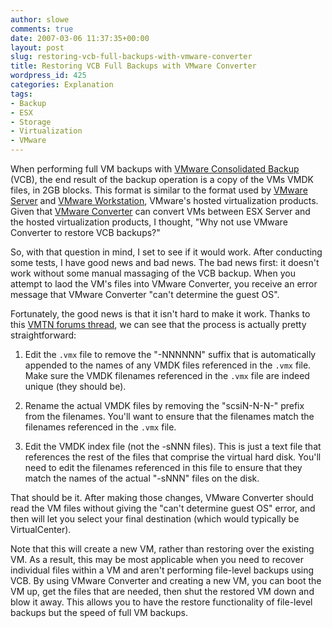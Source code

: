 ```yaml
---
author: slowe
comments: true
date: 2007-03-06 11:37:35+00:00
layout: post
slug: restoring-vcb-full-backups-with-vmware-converter
title: Restoring VCB Full Backups with VMware Converter
wordpress_id: 425
categories: Explanation
tags:
- Backup
- ESX
- Storage
- Virtualization
- VMware
---
```


When performing full VM backups with [VMware Consolidated Backup](http://www.vmware.com/products/vi/consolidated_backup.html) (VCB), the end result of the backup operation is a copy of the VMs VMDK files, in 2GB blocks. This format is similar to the format used by [VMware Server](http://www.vmware.com/products/server/) and [VMware Workstation](http://www.vmware.com/products/ws/), VMware's hosted virtualization products. Given that [VMware Converter](http://www.vmware.com/products/converter/) can convert VMs between ESX Server and the hosted virtualization products, I thought, "Why not use VMware Converter to restore VCB backups?"

So, with that question in mind, I set to see if it would work. After conducting some tests, I have good news and bad news. The bad news first: it doesn't work without some manual massaging of the VCB backup. When you attempt to laod the VM's files into VMware Converter, you receive an error message that VMware Converter "can't determine the guest OS".

Fortunately, the good news is that it isn't hard to make it work. Thanks to this [VMTN forums thread](http://www.vmware.com/community/message.jspa?messageID=588351), we can see that the process is actually pretty straightforward:

1. Edit the `.vmx` file to remove the "-NNNNNN" suffix that is automatically appended to the names of any VMDK files referenced in the `.vmx` file. Make sure the VMDK filenames referenced in the `.vmx` file are indeed unique (they should be).

2. Rename the actual VMDK files by removing the "scsiN-N-N-" prefix from the filenames. You'll want to ensure that the filenames match the filenames referenced in the `.vmx` file.

3. Edit the VMDK index file (not the -sNNN files). This is just a text file that references the rest of the files that comprise the virtual hard disk. You'll need to edit the filenames referenced in this file to ensure that they match the names of the actual "-sNNN" files on the disk.

That should be it. After making those changes, VMware Converter should read the VM files without giving the "can't determine guest OS" error, and then will let you select your final destination (which would typically be VirtualCenter).

Note that this will create a new VM, rather than restoring over the existing VM. As a result, this may be most applicable when you need to recover individual files within a VM and aren't performing file-level backups using VCB. By using VMware Converter and creating a new VM, you can boot the VM up, get the files that are needed, then shut the restored VM down and blow it away. This allows you to have the restore functionality of file-level backups but the speed of full VM backups.
